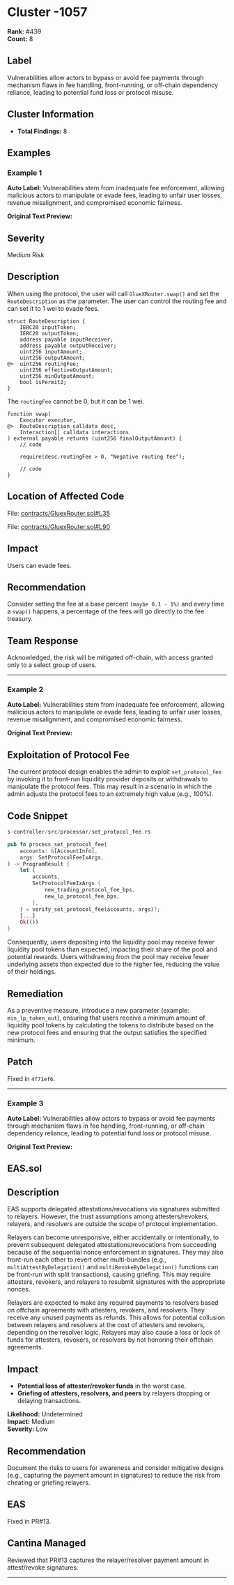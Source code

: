 # Cluster -1057

**Rank:** #439  
**Count:** 8  

## Label
Vulnerabilities allow actors to bypass or avoid fee payments through mechanism flaws in fee handling, front-running, or off-chain dependency reliance, leading to potential fund loss or protocol misuse.

## Cluster Information
- **Total Findings:** 8

## Examples

### Example 1

**Auto Label:** Vulnerabilities stem from inadequate fee enforcement, allowing malicious actors to manipulate or evade fees, leading to unfair user losses, revenue misalignment, and compromised economic fairness.  

**Original Text Preview:**

## Severity

Medium Risk

## Description

When using the protocol, the user will call `GlueXRouter.swap()` and set the `RouteDescription` as the parameter. The user can control the routing fee and can set it to 1 wei to evade fees.

```solidity
struct RouteDescription {
    IERC20 inputToken;
    IERC20 outputToken;
    address payable inputReceiver;
    address payable outputReceiver;
    uint256 inputAmount;
    uint256 outputAmount;
@>  uint256 routingFee;
    uint256 effectiveOutputAmount;
    uint256 minOutputAmount;
    bool isPermit2;
}
```

The `routingFee` cannot be 0, but it can be 1 wei.

```solidity
function swap(
    Executor executor,
@>  RouteDescription calldata desc,
    Interaction[] calldata interactions
) external payable returns (uint256 finalOutputAmount) {
    // code

    require(desc.routingFee > 0, "Negative routing fee");

    // code
}
```

## Location of Affected Code

File: [contracts/GluexRouter.sol#L35](https://github.com/gluexprotocol/gluex_router/blob/1df4eaef9c3063a3171961e1f8bba3eb83c6b7e1/contracts/GluexRouter.sol#L35)

File: [contracts/GluexRouter.sol#L90](https://github.com/gluexprotocol/gluex_router/blob/1df4eaef9c3063a3171961e1f8bba3eb83c6b7e1/contracts/GluexRouter.sol#L90)

## Impact

Users can evade fees.

## Recommendation

Consider setting the fee at a base percent `(maybe 0.1 - 1%)` and every time a `swap()` happens, a percentage of the fees will go directly to the fee treasury.

## Team Response

Acknowledged, the risk will be mitigated off-chain, with access granted only to a select group of users.

---
### Example 2

**Auto Label:** Vulnerabilities stem from inadequate fee enforcement, allowing malicious actors to manipulate or evade fees, leading to unfair user losses, revenue misalignment, and compromised economic fairness.  

**Original Text Preview:**

## Exploitation of Protocol Fee

The current protocol design enables the admin to exploit `set_protocol_fee` by invoking it to front-run liquidity provider deposits or withdrawals to manipulate the protocol fees. This may result in a scenario in which the admin adjusts the protocol fees to an extremely high value (e.g., 100%).

## Code Snippet

```rust
s-controller/src/processor/set_protocol_fee.rs

pub fn process_set_protocol_fee(
    accounts: &[AccountInfo],
    args: SetProtocolFeeIxArgs,
) -> ProgramResult {
    let (
        accounts,
        SetProtocolFeeIxArgs {
            new_trading_protocol_fee_bps,
            new_lp_protocol_fee_bps,
        },
    ) = verify_set_protocol_fee(accounts, args)?;
    [...]
    Ok(())
}
```

Consequently, users depositing into the liquidity pool may receive fewer liquidity pool tokens than expected, impacting their share of the pool and potential rewards. Users withdrawing from the pool may receive fewer underlying assets than expected due to the higher fee, reducing the value of their holdings.

## Remediation

As a preventive measure, introduce a new parameter (example: `min_lp_token_out`), ensuring that users receive a minimum amount of liquidity pool tokens by calculating the tokens to distribute based on the new protocol fees and ensuring that the output satisfies the specified minimum.

## Patch

Fixed in `4f71ef6`.

---
### Example 3

**Auto Label:** Vulnerabilities allow actors to bypass or avoid fee payments through mechanism flaws in fee handling, front-running, or off-chain dependency reliance, leading to potential fund loss or protocol misuse.  

**Original Text Preview:**

## EAS.sol

## Description
EAS supports delegated attestations/revocations via signatures submitted to relayers. However, the trust assumptions among attesters/revokers, relayers, and resolvers are outside the scope of protocol implementation.

Relayers can become unresponsive, either accidentally or intentionally, to prevent subsequent delegated attestations/revocations from succeeding because of the sequential nonce enforcement in signatures. They may also front-run each other to revert other multi-bundles (e.g., `multiAttestByDelegation()` and `multiRevokeByDelegation()` functions can be front-run with split transactions), causing griefing. This may require attesters, revokers, and relayers to resubmit signatures with the appropriate nonces.

Relayers are expected to make any required payments to resolvers based on offchain agreements with attesters, revokers, and resolvers. They receive any unused payments as refunds. This allows for potential collusion between relayers and resolvers at the cost of attesters and revokers, depending on the resolver logic. Relayers may also cause a loss or lock of funds for attesters, revokers, or resolvers by not honoring their offchain agreements.

## Impact
- **Potential loss of attester/revoker funds** in the worst case.
- **Griefing of attesters, resolvers, and peers** by relayers dropping or delaying transactions.

**Likelihood:** Undetermined  
**Impact:** Medium  
**Severity:** Low

## Recommendation
Document the risks to users for awareness and consider mitigative designs (e.g., capturing the payment amount in signatures) to reduce the risk from cheating or griefing relayers.

## EAS
Fixed in PR#13.

## Cantina Managed
Reviewed that PR#13 captures the relayer/resolver payment amount in attest/revoke signatures.

---
